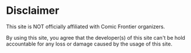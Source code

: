 # Disclaimer

This site is NOT officially affiliated with Comic Frontier organizers.

By using this site, you agree that the developer(s) of this site can't be hold accountable for any loss or damage caused by the usage of this site.
